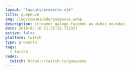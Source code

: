 ```yaml
---
layout: "layouts/proxecto.njk"
title: guepeuve
img: /img/comunidade/guepeuve.webp
description: streamer galego facendo as miñas movidas
date: 2018-02-16 21:31:52.722327
active: false
platform: twitch
type: proxecto
tags:
  - twitch
redes:
  twitch: https://twitch.tv/guepeuve
---
```

